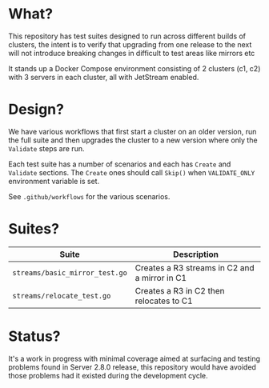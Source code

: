 # What?

This repository has test suites designed to run across different builds of clusters, the intent is to verify that
upgrading from one release to the next will not introduce breaking changes in difficult to test areas like mirrors etc

It stands up a Docker Compose environment consisting of 2 clusters (c1, c2) with 3 servers in each cluster, all with
JetStream enabled.

# Design?

We have various workflows that first start a cluster on an older version, run the full suite and then upgrades the 
cluster to a new version where only the `Validate` steps are run.

Each test suite has a number of scenarios and each has `Create` and `Validate` sections. The `Create` ones should
call `Skip()` when `VALIDATE_ONLY` environment variable is set.

See `.github/workflows` for the various scenarios.

# Suites?

| Suite                          | Description                                   |
|--------------------------------|-----------------------------------------------|
| `streams/basic_mirror_test.go` | Creates a R3 streams in C2 and a mirror in C1 |
| `streams/relocate_test.go`     | Creates a R3 in C2 then relocates to C1       |

# Status?

It's a work in progress with minimal coverage aimed at surfacing and testing problems found in Server 2.8.0 release, 
this repository would have avoided those problems had it existed during the development cycle.
